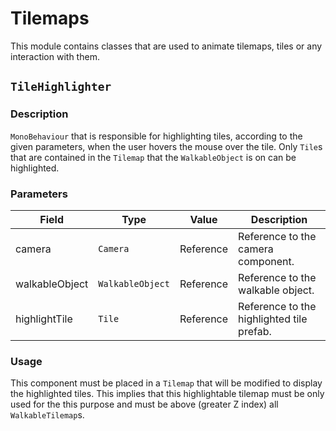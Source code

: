 # Tilemaps

This module contains classes that are used to animate tilemaps, tiles or any interaction with them.

## `TileHighlighter`

### Description

`MonoBehaviour` that is responsible for highlighting tiles, according to the given parameters, when the user hovers the mouse over the tile. Only `Tile`s that are contained in the `Tilemap` that the `WalkableObject` is on can be highlighted.

### Parameters

|Field|Type|Value|Description|
|---|---|---|---|
|camera|`Camera`|Reference|Reference to the camera component.|
|walkableObject|`WalkableObject`|Reference|Reference to the walkable object.|
|highlightTile|`Tile`|Reference|Reference to the highlighted tile prefab.|

### Usage

This component must be placed in a `Tilemap` that will be modified to display the highlighted tiles. This implies that this highlightable tilemap must be only used for the this purpose and must be above (greater Z index) all `WalkableTilemap`s.
